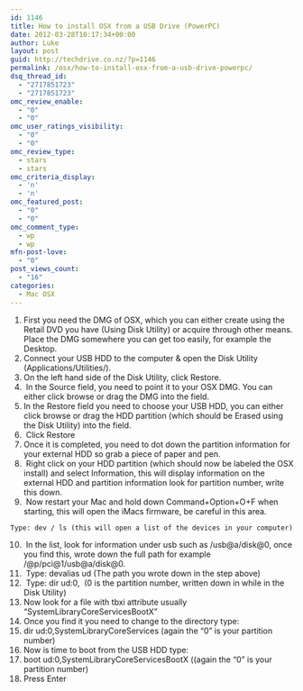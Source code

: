 ```yaml
---
id: 1146
title: How to install OSX from a USB Drive (PowerPC)
date: 2012-03-28T10:17:34+00:00
author: Luke
layout: post
guid: http://techdrive.co.nz/?p=1146
permalink: /osx/how-to-install-osx-from-a-usb-drive-powerpc/
dsq_thread_id:
  - "2717851723"
  - "2717851723"
omc_review_enable:
  - "0"
  - "0"
omc_user_ratings_visibility:
  - "0"
  - "0"
omc_review_type:
  - stars
  - stars
omc_criteria_display:
  - 'n'
  - 'n'
omc_featured_post:
  - "0"
  - "0"
omc_comment_type:
  - wp
  - wp
mfn-post-love:
  - "0"
post_views_count:
  - "16"
categories:
  - Mac OSX
---
```

  1. First you need the DMG of OSX, which you can either create using the Retail DVD you have (Using Disk Utility) or acquire through other means. Place the DMG somewhere you can get too easily, for example the Desktop.
  2. Connect your USB HDD to the computer & open the Disk Utility (Applications/Utilities/).
  3. On the left hand side of the Disk Utility, click Restore.
  4.  In the Source field, you need to point it to your OSX DMG. You can either click browse or drag the DMG into the field.
  5. In the Restore field you need to choose your USB HDD, you can either click browse or drag the HDD partition (which should be Erased using the Disk Utility) into the field.
  6.  Click Restore
  7. Once it is completed, you need to dot down the partition information for your external HDD so grab a piece of paper and pen.
  8.  Right click on your HDD partition (which should now be labeled the OSX install) and select Information, this will display information on the external HDD and partition information look for partition number, write this down.
  9.  Now restart your Mac and hold down Command+Option+O+F when starting, this will open the iMacs firmware, be careful in this area.
  
    Type: dev / ls (this will open a list of the devices in your computer)
 10.  In the list, look for information under usb such as /usb@a/disk@0, once you find this, wrote down the full path for example /@p/pci@1/usb@a/disk@0.
 11.  Type: devalias ud (The path you wrote down in the step above)
 12.  Type: dir ud:0,  (0 is the partition number, written down in while in the Disk Utility)
 13. Now look for a file with tbxi attribute usually “SystemLibraryCoreServicesBootX”
 14. Once you find it you need to change to the directory type:
 15. dir ud:0,SystemLibraryCoreServices (again the “0” is your partition number)
 16. Now is time to boot from the USB HDD type:
 17. boot ud:0,SystemLibraryCoreServicesBootX ((again the “0” is your partition number)
 18. Press Enter

&nbsp;

&nbsp;